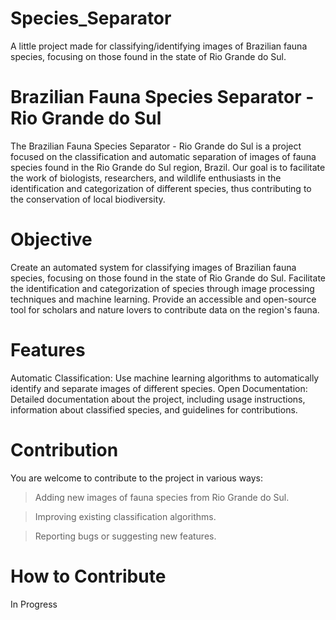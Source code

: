 # Species_Separator
A little project made for classifying/identifying images of Brazilian fauna species, focusing on those found in the state of Rio Grande do Sul.

# Brazilian Fauna Species Separator - Rio Grande do Sul
The Brazilian Fauna Species Separator - Rio Grande do Sul is a project focused on the classification and automatic separation of images of fauna species found in the Rio Grande do Sul region, Brazil. Our goal is to facilitate the work of biologists, researchers, and wildlife enthusiasts in the identification and categorization of different species, thus contributing to the conservation of local biodiversity.

# Objective
Create an automated system for classifying images of Brazilian fauna species, focusing on those found in the state of Rio Grande do Sul.
Facilitate the identification and categorization of species through image processing techniques and machine learning.
Provide an accessible and open-source tool for scholars and nature lovers to contribute data on the region's fauna.
# Features
Automatic Classification: Use machine learning algorithms to automatically identify and separate images of different species.
Open Documentation: Detailed documentation about the project, including usage instructions, information about classified species, and guidelines for contributions.
# Contribution
You are welcome to contribute to the project in various ways:

>Adding new images of fauna species from Rio Grande do Sul.

>Improving existing classification algorithms.

>Reporting bugs or suggesting new features.

# How to Contribute
In Progress

